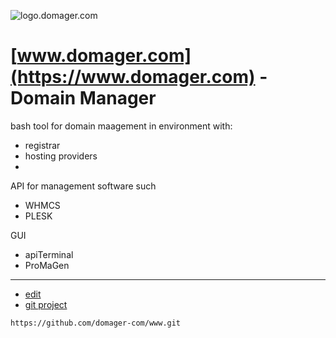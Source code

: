 ![logo.domager.com](https://github.com/domager-com/logo/1/cover.png)

# [www.domager.com](https://www.domager.com) - Domain Manager

bash tool for domain maagement in environment with:

+ registrar
+ hosting providers
+ 


API for management software such
+ WHMCS
+ PLESK

GUI
+ apiTerminal
+ ProMaGen


---
+ [edit](https://github.com/domager-com/www/edit/main/README.md)
+ [git project](https://github.com/domager-com/)

```
https://github.com/domager-com/www.git
```
